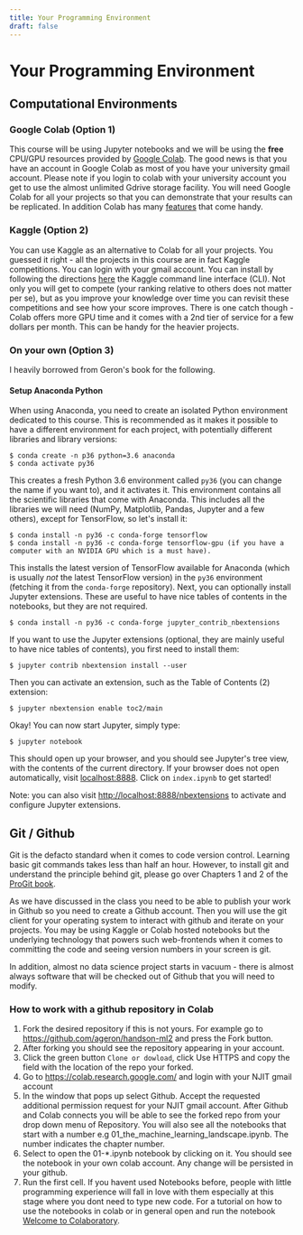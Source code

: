 ```yaml
---
title: Your Programming Environment
draft: false
---
```



# Your Programming Environment

## Computational Environments

### Google Colab (Option 1)

This course will be using Jupyter notebooks and we will be using the **free** CPU/GPU resources provided by [Google Colab](https://colab.research.google.com). The good news is that you have an account in Google Colab as most of you have your university gmail account. Please note if you login to colab with your university account you get to use the almost unlimited Gdrive storage facility. You will need Google Colab for all your projects so that you can demonstrate that your results can be replicated.  In addition Colab has many [features](https://colab.research.google.com/notebooks/basic_features_overview.ipynb) that come handy. 

### Kaggle (Option 2)

You can use Kaggle as an alternative to Colab for all your projects. You guessed it right - all the projects in this course are in fact Kaggle competitions.  You can login with your gmail account. You can install by following the directions [here](https://github.com/Kaggle/kaggle-api) the Kaggle command line interface (CLI).  Not only you will get to compete (your ranking relative to others does not matter per se), but as you improve your knowledge over time you can revisit these competitions and see how your score improves.  There is one catch though - Colab offers more GPU time and it comes with a 2nd tier of service for a few dollars per month. This can be handy for the heavier projects.  

### On your own (Option 3)

I heavily borrowed from Geron's book for the following. 

#### Setup Anaconda Python
When using Anaconda, you need to create an isolated Python environment dedicated to this course. This is recommended as it makes it possible to have a different environment for each project, with potentially different libraries and library versions:

    $ conda create -n p36 python=3.6 anaconda
    $ conda activate py36

This creates a fresh Python 3.6 environment called `py36` (you can change the name if you want to), and it activates it. This environment contains all the scientific libraries that come with Anaconda. This includes all the libraries we will need (NumPy, Matplotlib, Pandas, Jupyter and a few others), except for TensorFlow, so let's install it:

    $ conda install -n py36 -c conda-forge tensorflow
    $ conda install -n py36 -c conda-forge tensorflow-gpu (if you have a computer with an NVIDIA GPU which is a must have).

This installs the latest version of TensorFlow available for Anaconda (which is usually *not* the latest TensorFlow version) in the `py36` environment (fetching it from the `conda-forge` repository). Next, you can optionally install Jupyter extensions. These are useful to have nice tables of contents in the notebooks, but they are not required.

    $ conda install -n py36 -c conda-forge jupyter_contrib_nbextensions

If you want to use the Jupyter extensions (optional, they are mainly useful to have nice tables of contents), you first need to install them:

    $ jupyter contrib nbextension install --user

Then you can activate an extension, such as the Table of Contents (2) extension:

    $ jupyter nbextension enable toc2/main

Okay! You can now start Jupyter, simply type:

    $ jupyter notebook

This should open up your browser, and you should see Jupyter's tree view, with the contents of the current directory. If your browser does not open automatically, visit [localhost:8888](http://localhost:8888/tree). Click on `index.ipynb` to get started!

Note: you can also visit [http://localhost:8888/nbextensions](http://localhost:8888/nbextensions) to activate and configure Jupyter extensions.

## Git / Github
Git is the defacto standard when it comes to code version control. Learning basic git commands takes less than half an hour. However, to install git and understand the principle behind git, please go over Chapters 1 and 2 of the [ProGit book](https://git-scm.com/book/en/v2).

As we have discussed in the class you need to be able to publish your work in Github so you need to create a Github account. Then you will use the git client for your operating system to interact with github and iterate on your projects.  You may be using Kaggle or Colab hosted notebooks but the underlying technology that powers such web-frontends when it comes to committing the code and seeing version numbers in your screen is git.

In addition, almost no data science project starts in vacuum - there is almost always software that will be checked out of Github that you will need to modify. 

### How to work with a github repository in Colab

1. Fork the desired repository if this is not yours. For example go to https://github.com/ageron/handson-ml2 and press the Fork button. 
2. After forking you should see the repository appearing in your account. 
3. Click the green button `Clone or dowload`, click Use HTTPS and copy the field with the location of the repo your forked. 
4. Go to https://colab.research.google.com/ and login with your NJIT gmail account
5. In the window that pops up select Github. Accept the requested additional permission request for your NJIT gmail account. After Github and Colab connects you will be able to see the forked repo from your drop down menu of Repository. You will also see all the notebooks that start with a number e.g 01_the_machine_learning_landscape.ipynb. The number indicates the chapter number. 
6. Select to open the 01-*.ipynb notebook by clicking on it. You should see the notebook in your own colab account. Any change will be persisted in your github. 
7. Run the first cell. If you havent used Notebooks before, people with little programming experience will fall in love with them especially at this stage where you dont need to type new code. For a tutorial on how to use the notebooks in colab or in general open and run the notebook [Welcome to Colaboratory](https://colab.research.google.com/notebooks/intro.ipynb).
